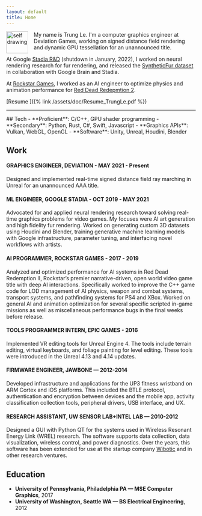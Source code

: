 ```yaml
---
layout: default
title: Home
---
```


<img width=58px src="{% link /assets/images/self_drawing.jpg %}" alt="self drawing" style="float: left; margin: 0px 15px 0px 0px;">
My name is Trung Le. I'm a computer graphics engineer at Deviation Games, working on signed distance field rendering and dynamic GPU tessellation for an unannounced title.

At Google [Stadia R&D](https://stadia.dev/) (shutdown in January, 2022), I worked on neural rendering research for fur rendering, and   released the [SyntheticFur dataset](https://github.com/google-research-datasets/synthetic-fur) in collaboration with Google Brain and Stadia. 

At [Rockstar Games](https://www.rockstargames.com/), I worked as an AI engineer to optimize physics and animation performance for [Red Dead Redepmtion 2](https://www.rockstargames.com/reddeadredemption2/).


[<i class="fas fa-envelope fa-lg icon"></i>](mailto:trungtuanle90@gmail.com)
[<i class="fab fa-linkedin fa-lg icon"></i>](https://www.linkedin.com/in/trungtuanle/)
[<i class="fab fa-github fa-lg icon"></i>](https://github.com/trungtle)
[<i class="fab fa-twitter-square fa-lg icon"></i>](https://twitter.com/trungle90)
[Resume <i class="fas fa-download fa-lg icon"></i>]({% link /assets/doc/Resume_TrungLe.pdf %})


<hr/>
## Tech
- **Proficient**: C/C++, GPU shader programming
- **Secondary**: Python, Rust, C#, Swift, Javascript
- **Graphics APIs**: Vulkan, WebGL, OpenGL
- **Software**: Unity, Unreal, Houdini, Blender

## Work
#### GRAPHICS ENGINEER, DEVIATION - MAY 2021 - Present
Designed and implemented real-time signed distance field ray marching in Unreal for an unannounced AAA title.

#### ML ENGINEER, GOOGLE STADIA - OCT 2019 - MAY 2021

Advocated for and applied neural rendering research toward solving real-time graphics problems for video games. My focuses were AI art generation and high fidelity fur rendering. Worked on generating custom 3D datasets using Houdini and Blender, training generative machine learning models with Google infrastructure, parameter tuning, and interfacing novel workflows with artists. 

#### AI PROGRAMMER, ROCKSTAR GAMES - 2017 - 2019

Analyzed and optimized performance for AI systems in Red Dead Redemption II, Rockstar’s premier narrative-driven, open world video game title with deep AI interactions.  Specifically worked to improve  the C++ game code for LOD management of AI physics, weapon and combat systems, transport systems, and pathfinding systems for PS4 and XBox. Worked on general AI and animation optimization for several specific scripted in-game missions as well as miscellaneous performance bugs in the final weeks before release. 

#### TOOLS PROGRAMMER INTERN, EPIC GAMES - 2016

Implemented VR editing tools for Unreal Engine 4. The tools include terrain editing, virtual keyboards, and foliage painting for level editing. These tools were introduced in the Unreal 4.13 and 4.14 updates.

#### FIRMWARE ENGINEER, JAWBONE — 2012-2014

Developed infrastructure and applications for the UP3 fitness wristband on ARM Cortex and iOS platforms. This included the BTLE protocol, authentication and encryption between devices and the mobile app, activity classification collection tools, peripheral drivers, USB interface, and UX.

#### RESEARCH ASSISTANT, UW SENSOR LAB+INTEL LAB — 2010-2012

Designed a GUI with Python QT for the systems used in Wireless Resonant Energy Link (WREL) research. The software supports data collection, data visualization, wireless control, and power diagnostics. Over the years, this software has been extended for use at the startup company [Wibotic](https://www.wibotic.com/) and in other research ventures.

## Education

- **University of Pennsylvania, Philadelphia PA — MSE Computer Graphics**, 2017
- **University of Washington, Seattle WA — BS Electrical Engineering**, 2012




